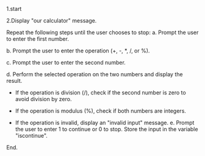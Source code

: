 1.start

2.Display "our calculator" message.

Repeat the following steps until the user chooses to stop:
a. Prompt the user to enter the first number.

b. Prompt the user to enter the operation (+, -, *, /, or %).

c. Prompt the user to enter the second number.

d. Perform the selected operation on the two numbers and display the result.

- If the operation is division (/), check if the second number is zero to avoid division by zero.

- If the operation is modulus (%), check if both numbers are integers.

- If the operation is invalid, display an "invalid input" message.
e. Prompt the user to enter 1 to continue or 0 to stop. Store the input in the variable "iscontinue".

End.